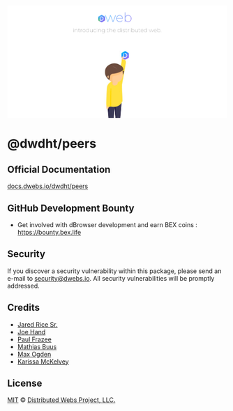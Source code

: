 [![dwDHT](https://raw.githubusercontent.com/DistributedWeb/dweb-design/master/repo-headers/dweb-repo-header.png)](https://dwebs.io)<br>

# @dwdht/peers

## Official Documentation
[docs.dwebs.io/dwdht/peers](http://docs.dbrowser.io/dwdht/peers)

## GitHub Development Bounty

- Get involved with dBrowser development and earn BEX coins : https://bounty.bex.life

## Security

If you discover a security vulnerability within this package, please send an e-mail to security@dwebs.io. All security vulnerabilities will be promptly addressed.

## Credits

- [Jared Rice Sr.](https://github.com/jaredricesr)
- [Joe Hand](https://github.com/joehand)
- [Paul Frazee](https://github.com/pfrazee)
- [Mathias Buus](https://github.com/mafintosh)
- [Max Ogden](https://github.com/maxogden)
- [Karissa McKelvey](https://github.com/karissa)

## License

[MIT](LICENSE.md) © [Distributed Webs Project, LLC.](https://dwebs.io)
